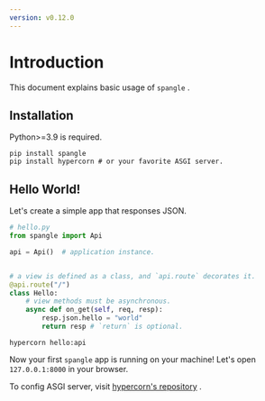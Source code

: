 ```yaml
---
version: v0.12.0
---
```


# Introduction

This document explains basic usage of `spangle` .

## Installation

Python>=3.9 is required.

```shell
pip install spangle
pip install hypercorn # or your favorite ASGI server.
```

## Hello World!

Let's create a simple app that responses JSON.

```python
# hello.py
from spangle import Api

api = Api()  # application instance.


# a view is defined as a class, and `api.route` decorates it.
@api.route("/")
class Hello:
    # view methods must be asynchronous.
    async def on_get(self, req, resp):
        resp.json.hello = "world"
        return resp # `return` is optional.

```

```shell
hypercorn hello:api
```

Now your first `spangle` app is running on your machine! Let's open `127.0.0.1:8000` in your browser.

To config ASGI server, visit [hypercorn's repository](https://gitlab.com/pgjones/hypercorn) .
